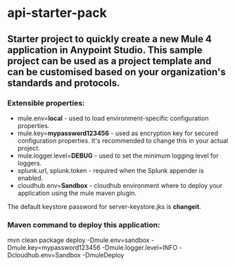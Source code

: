 # api-starter-pack
## Starter project to quickly create a new Mule 4 application in Anypoint Studio. This sample project can be used as a project template and can be customised based on your organization's standards and protocols.
### Extensible properties:
- mule.env=**local** - used to load environment-specific configuration properties.
- mule.key=**mypassword123456** - used as encryption key for secured configuration properties. It's recommended to change this in your actual project.
- mule.logger.level=**DEBUG** - used to set the minimum logging level for loggers.
- splunk.url, splunk.token - required when the Splunk appender is enabled.
- cloudhub.env=**Sandbox** - cloudhub environment where to deploy your application using the mule maven plugin.

The default keystore password for server-keystore.jks is **changeit**.

### Maven command to deploy this application:
mvn clean package deploy -Dmule.env=sandbox -Dmule.key=mypassword123456 -Dmule.logger.level=INFO -Dcloudhub.env=Sandbox -DmuleDeploy
